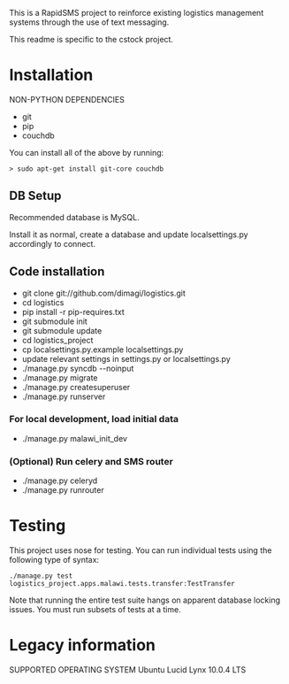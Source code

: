 This is a RapidSMS project to reinforce existing logistics management systems through the use of text messaging.

This readme is specific to the cstock project.

# Installation

NON-PYTHON DEPENDENCIES
* git
* pip
* couchdb

You can install all of the above by running:
```
> sudo apt-get install git-core couchdb
```

## DB Setup

Recommended database is MySQL.

Install it as normal, create a database and update localsettings.py accordingly to connect.

## Code installation

* git clone git://github.com/dimagi/logistics.git
* cd logistics
* pip install -r pip-requires.txt
* git submodule init
* git submodule update
* cd logistics_project
* cp localsettings.py.example localsettings.py
* update relevant settings in settings.py or localsettings.py
* ./manage.py syncdb --noinput
* ./manage.py migrate
* ./manage.py createsuperuser
* ./manage.py runserver

### For local development, load initial data
* ./manage.py malawi_init_dev

### (Optional) Run celery and SMS router

* ./manage.py celeryd
* ./manage.py runrouter


# Testing

This project uses nose for testing. You can run individual tests using the following type of syntax:

```
./manage.py test logistics_project.apps.malawi.tests.transfer:TestTransfer
```

Note that running the entire test suite hangs on apparent database locking issues. You must run subsets of tests at a time.

# Legacy information

SUPPORTED OPERATING SYSTEM
Ubuntu Lucid Lynx 10.0.4 LTS
